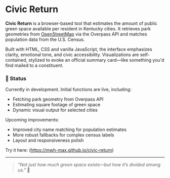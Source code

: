 # Civic Return

**Civic Return** is a browser-based tool that estimates the amount of public green space available per resident in Kentucky cities. It retrieves park geometries from [OpenStreetMap](https://www.openstreetmap.org/) via the Overpass API and matches population data from the U.S. Census.

Built with HTML, CSS and vanilla JavaScript, the interface emphasizes clarity, emotional tone, and civic accessibility. Visualizations are self-contained, stylized to evoke an official summary card—like something you'd find mailed to a constituent.

### 🔧 Status

Currently in development. Initial functions are live, including:
- Fetching park geometry from Overpass API
- Estimating square footage of green space
- Dynamic visual output for selected cities

Upcoming improvements:
- Improved city name matching for population estimates
- More robust fallbacks for complex census labels
- Layout and responsiveness polish

Try it here: (https://mwh-max.github.io/civic-return)

---

> _"Not just how much green space exists—but how it’s divided among us."_ 🌱
